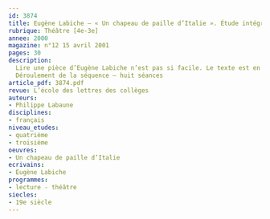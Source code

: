 ```yaml
---
id: 3874
title: Eugène Labiche – « Un chapeau de paille d’Italie ». Étude intégrale (séquence)
rubrique: Théâtre [4e-3e] 
annee: 2000
magazine: n°12 15 avril 2001
pages: 30
description: 
  Lire une pièce d’Eugène Labiche n’est pas si facile. Le texte est en effet entrecoupé de nombreuses didascalies et il suggère constamment le mouvement. Quant à la représentation, elle dépend beaucoup du rythme, des accessoires et des jeux de scène. C’est justement cette relation entre texte et représentation que les élèves vont découvrir, dans le cadre de cette lecture intégrale. De plus, les situations de quiproquos qui conduisent à des argumentations proches du « non-sens » permettent de prolonger l’étude de l’argumentation. Enfin, cette pièce est un bon support pour aborder la spécificité du texte de théâtre, l’histoire du genre du vaudeville, la portée comique et satirique d’une pièce, et la peinture d’une société à la veille du Second Empire. Certaines séances peuvent nécessiter deux heures de cours et l’ensemble de la séquence ne doit pas excéder une dizaine d’heures afin de maintenir l’intérêt des élèves.
  Déroulement de la séquence – huit séances
article_pdf: 3874.pdf
revue: L’école des lettres des collèges
auteurs:
- Philippe Labaune
disciplines:
- français
niveau_etudes:
- quatrième
- troisième
oeuvres:
- Un chapeau de paille d’Italie
ecrivains:
- Eugène Labiche
programmes:
- lecture - théâtre
siecles:
- 19e siècle
---
```

